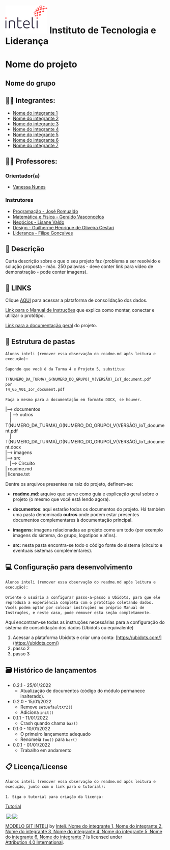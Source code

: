 # <a href= "https://www.inteli.edu.br/"><img src="/imagens/logointeli.png" alt="Inteli - Instituto de Tecnologia e Liderança" border="0"></a> Instituto de Tecnologia e Liderança 

# Nome do projeto

## Nome do grupo

## :student: Integrantes: 
- <a href="https://www.linkedin.com/in/victorbarq/">Nome do integrante 1</a>
- <a href="https://www.linkedin.com/in/victorbarq/">Nome do integrante 2</a>
- <a href="https://www.linkedin.com/in/victorbarq/">Nome do integrante 3</a> 
- <a href="https://www.linkedin.com/in/victorbarq/">Nome do integrante 4</a> 
- <a href="https://www.linkedin.com/in/victorbarq/">Nome do integrante 5</a>
- <a href="https://www.linkedin.com/in/victorbarq/">Nome do integrante 6</a> 
- <a href="https://www.linkedin.com/in/victorbarq/">Nome do integrante 7</a>

## :teacher: Professores:
### Orientador(a) 
- <a href="https://www.linkedin.com/in/victorbarq/">Vanessa Nunes</a>
### Instrutores
- <a href="https://www.linkedin.com/in/jose-romualdo/">Programação - José Romualdo</a>
- <a href="https://www.linkedin.com/in/victorbarq/">Matemática e Física - Geraldo Vasconcelos</a>
- <a href="https://www.linkedin.com/in/victorbarq/">Negócios - Lisane Valdo</a>
- <a href="https://www.linkedin.com/in/victorbarq/">Design - Guilherme Henrique de Oliveira Cestari</a> 
- <a href="https://www.linkedin.com/in/victorbarq/">Liderança - Filipe Gonçalves</a>

## 📝 Descrição

Curta descrição sobre o que o seu projeto faz (problema a ser resolvido e solução proposta - máx. 250 palavras - deve conter link para vídeo de demonstração - pode conter imagens).

## 📝 LINKS

Clique <a href="https://www.linkedin.com/in/victorbarq/">AQUI</a> para acessar a plataforma de consolidação dos dados.

<a href="https://www.linkedin.com/in/victorbarq/">Link para o Manual de Instruções</a> que explica como montar, conectar e utilizar o protótipo.

<a href="https://www.linkedin.com/in/victorbarq/">Link para a documentação geral</a> do projeto.

## 📁 Estrutura de pastas

```
Alunos inteli (remover essa observação do readme.md após leitura e execução):

Supondo que você é da Turma 4 e Projeto 5, substitua:

T(NUMERO_DA_TURMA)_G(NUMERO_DO_GRUPO)_V(VERSÃO)_IoT_document.pdf
por
T4_G5_V01_IoT_document.pdf

Faça o mesmo para a documentação em formato DOCX, se houver.
```

|--> documentos<br>
  &emsp;| --> outros <br>
  &emsp;| T(NUMERO_DA_TURMA)_G(NUMERO_DO_GRUPO)_V(VERSÃO)_IoT_document.pdf<br>
  &emsp;| T(NUMERO_DA_TURMA)_G(NUMERO_DO_GRUPO)_V(VERSÃO)_IoT_document.docx<br>
|--> imagens<br>
|--> src<br>
  &emsp;|--> Circuito<br>
| readme.md<br>
| license.txt

Dentre os arquivos presentes na raiz do projeto, definem-se:

- <b>readme.md</b>: arquivo que serve como guia e explicação geral sobre o projeto (o mesmo que você está lendo agora).

- <b>documentos</b>: aqui estarão todos os documentos do projeto. Há também uma pasta denominada <b>outros</b> onde podem estar presentes documentos complementares à documentação principal.

- <b>imagens</b>: imagens relacionadas ao projeto como um todo (por exemplo imagens do sistema, do grupo, logotipos e afins).

- <b>src</b>: nesta pasta encontra-se todo o código fonte do sistema (circuito e eventuais sistemas complementares).

## 💻 Configuração para desenvolvimento

```
Alunos inteli (remover essa observação do readme.md após leitura e execução):

Oriente o usuário a configurar passo-a-passo o Ubidots, para que ele reproduza a experiência completa com o protótipo coletando dados. Vocês podem optar por colocar instruções no próprio Manual de Instruções, e neste caso, pode remover esta seção completamente.
```

Aqui encontram-se todas as instruções necessárias para a configuração do sistema de consolidação dos dados (Ubidots ou equivalente)

1. Acessar a plataforma Ubidots e criar uma conta:  [https://ubidots.com/](https://ubidots.com/)
2. passo 2
3. passo 3

## 🗃 Histórico de lançamentos

* 0.2.1 - 25/01/2022
    * Atualização de documentos (código do módulo permanece inalterado).
* 0.2.0 - 15/01/2022
    * Remove `setDefaultXYZ()`
    * Adiciona `init()`
* 0.1.1 - 11/01/2022
    * Crash quando chama `baz()`
* 0.1.0 - 10/01/2022
    * O primeiro lançamento adequado
    * Renomeia `foo()` para `bar()`
* 0.0.1 - 01/01/2022
    * Trabalho em andamento

## 📋 Licença/License
```
Alunos inteli (remover essa observação do readme.md após leitura e execução, junto com o link para o tutorial):

1. Siga o tutorial para criação da licença: 
```
<a href="https://drive.google.com/file/d/1hXWLHUhjBkPVuGqeE2LZKozFntnJZzlx/view">Tutorial</a>

<img style="height:22px!important;margin-left:3px;vertical-align:text-bottom;" src="https://mirrors.creativecommons.org/presskit/icons/cc.svg?ref=chooser-v1"><img style="height:22px!important;margin-left:3px;vertical-align:text-bottom;" src="https://mirrors.creativecommons.org/presskit/icons/by.svg?ref=chooser-v1"><p xmlns:cc="http://creativecommons.org/ns#" xmlns:dct="http://purl.org/dc/terms/"><a property="dct:title" rel="cc:attributionURL" href="https://github.com/Intelihub/Template_M4/">MODELO GIT INTELI</a> by <a rel="cc:attributionURL dct:creator" property="cc:attributionName" href="https://www.yggbrasil.com.br/vr">Inteli, Nome do integrante 1, Nome do integrante 2, Nome do integrante 3, Nome do integrante 4, Nome do integrante 5, Nome do integrante 6, Nome do integrante 7</a> is licensed under <a href="http://creativecommons.org/licenses/by/4.0/?ref=chooser-v1" target="_blank" rel="license noopener noreferrer" style="display:inline-block;">Attribution 4.0 International</a>.</p>
